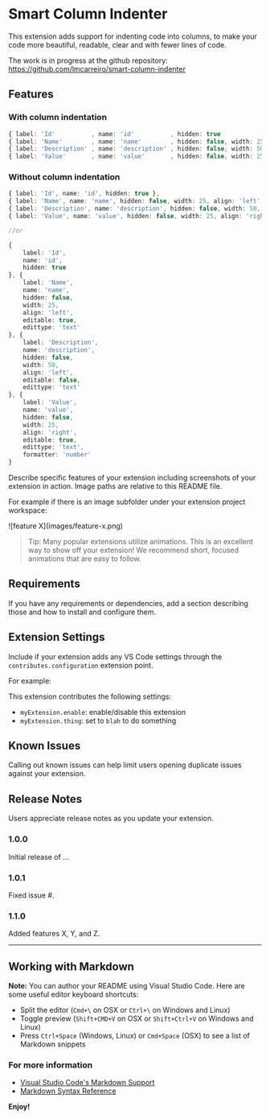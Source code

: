 # Smart Column Indenter

This extension adds support for indenting code into columns, to make your code more beautiful, readable, clear and with fewer lines of code.

The work is in progress at the github repository: https://github.com/lmcarreiro/smart-column-indenter

## Features

### With column indentation

```ts
{ label: 'Id'          , name: 'id'          , hidden: true                                                                                      },
{ label: 'Name'        , name: 'name'        , hidden: false, width: 25, align: 'left' , editable: true , edittype: 'text'                       },
{ label: 'Description' , name: 'description' , hidden: false, width: 50, align: 'left' , editable: false, edittype: 'text'                       },
{ label: 'Value'       , name: 'value'       , hidden: false, width: 25, align: 'right', editable: true , edittype: 'text', formatter: 'number'  }
```

### Without column indentation

```ts
{ label: 'Id', name: 'id', hidden: true },
{ label: 'Name', name: 'name', hidden: false, width: 25, align: 'left', editable: true, edittype: 'text' },
{ label: 'Description', name: 'description', hidden: false, width: 50, align: 'left', editable: false, edittype: 'text' },
{ label: 'Value', name: 'value', hidden: false, width: 25, align: 'right', editable: true, edittype: 'text', formatter: 'number' }

//or

{
    label: 'Id',
    name: 'id',
    hidden: true
}, {
    label: 'Name',
    name: 'name',
    hidden: false,
    width: 25,
    align: 'left',
    editable: true,
    edittype: 'text'
}, {
    label: 'Description',
    name: 'description',
    hidden: false,
    width: 50,
    align: 'left',
    editable: false,
    edittype: 'text'
}, {
    label: 'Value',
    name: 'value',
    hidden: false,
    width: 25,
    align: 'right',
    editable: true,
    edittype: 'text',
    formatter: 'number'
}

```

Describe specific features of your extension including screenshots of your extension in action. Image paths are relative to this README file.

For example if there is an image subfolder under your extension project workspace:

\!\[feature X\]\(images/feature-x.png\)

> Tip: Many popular extensions utilize animations. This is an excellent way to show off your extension! We recommend short, focused animations that are easy to follow.

## Requirements

If you have any requirements or dependencies, add a section describing those and how to install and configure them.

## Extension Settings

Include if your extension adds any VS Code settings through the `contributes.configuration` extension point.

For example:

This extension contributes the following settings:

* `myExtension.enable`: enable/disable this extension
* `myExtension.thing`: set to `blah` to do something

## Known Issues

Calling out known issues can help limit users opening duplicate issues against your extension.

## Release Notes

Users appreciate release notes as you update your extension.

### 1.0.0

Initial release of ...

### 1.0.1

Fixed issue #.

### 1.1.0

Added features X, Y, and Z.

-----------------------------------------------------------------------------------------------------------

## Working with Markdown

**Note:** You can author your README using Visual Studio Code.  Here are some useful editor keyboard shortcuts:

* Split the editor (`Cmd+\` on OSX or `Ctrl+\` on Windows and Linux)
* Toggle preview (`Shift+CMD+V` on OSX or `Shift+Ctrl+V` on Windows and Linux)
* Press `Ctrl+Space` (Windows, Linux) or `Cmd+Space` (OSX) to see a list of Markdown snippets

### For more information

* [Visual Studio Code's Markdown Support](http://code.visualstudio.com/docs/languages/markdown)
* [Markdown Syntax Reference](https://help.github.com/articles/markdown-basics/)

**Enjoy!**